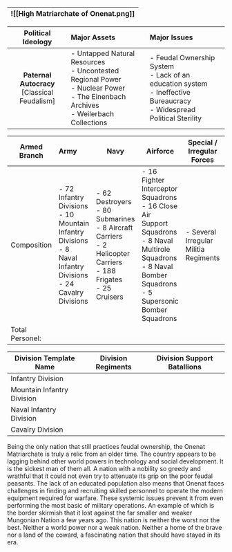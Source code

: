 
| ![[High Matriarchate of Onenat.png]] |
| ------------------------------------ |

|             **Political Ideology**              | **Major Assets**                                                                                                                        | Major Issues                                                                                                                |
| :---------------------------------------------: | :-------------------------------------------------------------------------------------------------------------------------------------- | :-------------------------------------------------------------------------------------------------------------------------- |
| **Paternal Autocracy**<br>[Classical Feudalism] | - Untapped Natural Resources<br>- Uncontested Regional Power<br>- Nuclear Power<br>- The Einenbach Archives<br>- Weilerbach Collections | - Feudal Ownership System<br>- Lack of an education system<br>- Ineffective Bureaucracy<br>- Widespread Political Sterility |

| Armed Branch    | Army                                                                                                                  | Navy                                                                                                                      | Airforce                                                                                                                                                                 | Special / Irregular Forces            | Nuclear Arsenal                                     |
| --------------- | :-------------------------------------------------------------------------------------------------------------------- | ------------------------------------------------------------------------------------------------------------------------- | ------------------------------------------------------------------------------------------------------------------------------------------------------------------------ | ------------------------------------- | --------------------------------------------------- |
| Composition     | - 72 Infantry Divisions<br>- 10 Mountain Infantry Divisions<br>- 8 Naval Infantry Divisions<br>- 24 Cavalry Divisions | - 62 Destroyers<br>- 80 Submarines<br>- 8 Aircraft Carriers<br>- 2 Helicopter Carriers<br>- 188 Frigates<br>- 25 Cruisers | - 16 Fighter Interceptor Squadrons<br>- 16 Close Air Support Squadrons<br>- 8 Naval Multirole Squadrons<br>- 8 Naval Bomber Squadrons<br>- 5 Supersonic Bomber Squadrons | - Several Irregular Militia Regiments | - 92 Thermonuclear Weapons<br>- 213 Nuclear Weapons |
| Total Personel: |                                                                                                                       |                                                                                                                           |                                                                                                                                                                          |                                       |                                                     |

| Division Template Name     | Division Regiments | Division Support Batallions |
| -------------------------- | ------------------ | --------------------------- |
| Infantry Division          |                    |                             |
| Mountain Infantry Division |                    |                             |
| Naval Infantry Division    |                    |                             |
| Cavalry Division           |                    |                             |
Being the only nation that still practices feudal ownership, the Onenat Matriarchate is truly a relic from an older time. The country appears to be lagging behind other world powers in technology and social development. It is the sickest man of them all. A nation with a nobility so greedy and wrathful that it could not even try to attenuate its grip on the poor feudal peasants.
The lack of an educated population also means that Onenat faces challenges in finding and recruiting skilled personnel to operate the modern equipment required for warfare.
These systemic issues prevent it from even performing the most basic of military operations. An example of which is the border skirmish that it lost against the far smaller and weaker Mungonian Nation a few years ago.
This nation is neither the worst nor the best. Neither a world power nor a weak nation. Neither a home of the brave nor a land of the coward, a fascinating nation that should have stayed in its era.
